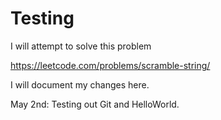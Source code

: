 # Testing

I will attempt to solve this problem

https://leetcode.com/problems/scramble-string/

I will document my changes here.

May 2nd: Testing out Git and HelloWorld.

